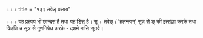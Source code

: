+++
title = "१३२ तवेङ् प्रत्यय"

+++
यह प्रत्यय भी छान्दस है तथा यह ङित् है।
सू + तवेङ् / 'हलन्त्यम्' सूत्र से ङ् की इत्संज्ञा करके तथा क्डिति च सूत्र से गुणनिषेध करके - दशमे मासि सूतवे।

